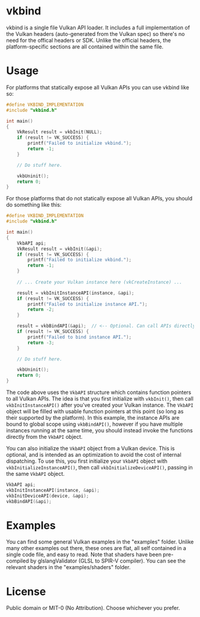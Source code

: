 vkbind
======
vkbind is a single file Vulkan API loader. It includes a full implementation of the Vulkan headers (auto-generated
from the Vulkan spec) so there's no need for the offical headers or SDK. Unlike the official headers, the
platform-specific sections are all contained within the same file.

Usage
=====
For platforms that statically expose all Vulkan APIs you can use vkbind like so:
```c
#define VKBIND_IMPLEMENTATION
#include "vkbind.h"

int main()
{
    VkResult result = vkbInit(NULL);
    if (result != VK_SUCCESS) {
        printf("Failed to initialize vkbind.");
        return -1;
    }

    // Do stuff here.

    vkbUninit();
    return 0;
}
```
For those platforms that do not statically expose all Vulkan APIs, you should do something like this:
```c
#define VKBIND_IMPLEMENTATION
#include "vkbind.h"

int main()
{
    VkbAPI api;
    VkResult result = vkbInit(&api);
    if (result != VK_SUCCESS) {
        printf("Failed to initialize vkbind.");
        return -1;
    }
    
    // ... Create your Vulkan instance here (vkCreateInstance) ...

    result = vkbInitInstanceAPI(instance, &api);
    if (result != VK_SUCCESS) {
        printf("Failed to initialize instance API.");
        return -2;
    }

    result = vkbBindAPI(&api);  // <-- Optional. Can call APIs directly like api.vkDestroyInstance().
    if (result != VK_SUCCESS) {
        printf("Failed to bind instance API.");
        return -3;
    }

    // Do stuff here.

    vkbUninit();
    return 0;
}
```
The code above uses the `VkbAPI` structure which contains function pointers to all Vulkan APIs. The idea is that you
first initialize with `vkbInit()`, then call `vkbInitInstanceAPI()` after you've created your Vulkan instance. The
`VkbAPI` object will be filled with usable function pointers at this point (so long as their supported by the platform).
In this example, the instance APIs are bound to global scope using `vkbBindAPI()`, however if you have multiple
instances running at the same time, you should instead invoke the functions directly from the `VkbAPI` object.

You can also initialize the `VkbAPI` object from a Vulkan device. This is optional, and is intended as an optimization
to avoid the cost of internal dispatching. To use this, you first initialize your `VkbAPI` object with
`vkbInitializeInstanceAPI()`, then call `vkbInitializeDeviceAPI()`, passing in the same `VkbAPI` object.
```c
VkbAPI api;
vkbInitInstanceAPI(instance, &api);
vkbInitDeviceAPI(device, &api);
vkbBindAPI(&api);
```

Examples
========
You can find some general Vulkan examples in the "examples" folder. Unlike many other examples out there, these ones
are flat, all self contained in a single code file, and easy to read. Note that shaders have been pre-compiled by
glslangValidator (GLSL to SPIR-V compiler). You can see the relevant shaders in the "examples/shaders" folder.

License
=======
Public domain or MIT-0 (No Attribution). Choose whichever you prefer.